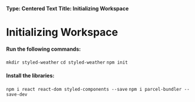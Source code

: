 **Type: Centered Text**
**Title: Initializing Workspace**

# Initializing Workspace
#### Run the following commands:
`mkdir styled-weather`
`cd styled-weather`
`npm init`
#### Install the libraries:
`npm i react react-dom styled-components --save`
`npm i parcel-bundler --save-dev`